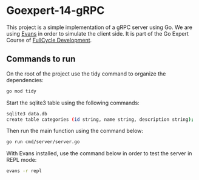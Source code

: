 # Goexpert-14-gRPC

This project is a simple implementation of a gRPC server using Go.
We are using [Evans](https://github.com/ktr0731/evans) in order to simulate the client side.
It is part of the Go Expert Course of [FullCycle Development](https://goexpert.fullcycle.com.br/pos-goexpert/).

## Commands to run

On the root of the project use the tidy command to organize the dependencies:

```sh
go mod tidy
```

Start the sqlite3 table using the following commands:

```sh
sqlite3 data.db
create table categories (id string, name string, description string);
```

Then run the main function using the command below:
```sh
go run cmd/server/server.go
```

With Evans installed, use the command below in order to test the server in REPL mode:
```sh
evans -r repl
```